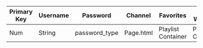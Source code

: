 | Primary Key  | Username | Password  | Channel | Favorites  | Last Watched | ??? |
| ------------- | ------------- | ------------- | ---------- | ------------- | ------------- | ------------ |
| Num  | String | password_type  | Page.html  | Playlist Container |  Playlist Container |
